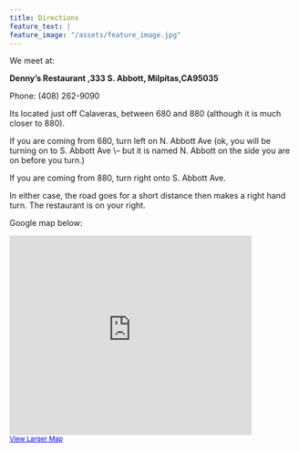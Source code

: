 ```yaml
---
title: Directions
feature_text: |
feature_image: "/assets/feature_image.jpg"
---
```


We meet at:

**Denny’s Restaurant ,333 S. Abbott, Milpitas,CA95035**

Phone: (408) 262-9090

Its located just off Calaveras, between 680 and 880 (although it is much closer to 880).

If you are coming from 680, turn left on N. Abbott Ave (ok, you will be turning on to S. Abbott Ave \– but it is named N. Abbott on the side you are on before you turn.)

If you are coming from 880, turn right onto S. Abbott Ave.

In either case, the road goes for a short distance then makes a right hand turn.  The restaurant is on your right.

Google map below:

<p><iframe src="https://maps.google.com/maps?ie=UTF8&amp;cid=17682311779129169558&amp;q=Denny's&amp;gl=US&amp;hl=en&amp;ll=37.425378,-121.912827&amp;spn=0.006295,0.006295&amp;t=m&amp;iwloc=A&amp;output=embed" width="425" height="350" frameborder="0" marginwidth="0" marginheight="0" scrolling="no"></iframe><br />
<small><a style="color: #0000ff; text-align: left;" href="https://maps.google.com/maps?ie=UTF8&amp;cid=17682311779129169558&amp;q=Denny's&amp;gl=US&amp;hl=en&amp;ll=37.425378,-121.912827&amp;spn=0.006295,0.006295&amp;t=m&amp;iwloc=A&amp;source=embed">View Larger Map</a></small></p>
				
<p class="clear">&nbsp;</p>			
				
